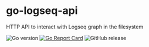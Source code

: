 # go-logseq-api

HTTP API to interact with Logseq graph in the filesystem

![Go version](https://img.shields.io/github/go-mod/go-version/chickenzord/go-logseq-api)
[![Go Report Card](https://goreportcard.com/badge/github.com/chickenzord/go-logseq-api)](https://goreportcard.com/report/github.com/chickenzord/go-logseq-api)
![GitHub release](https://img.shields.io/github/v/release/chickenzord/go-logseq-api)
